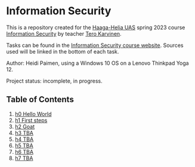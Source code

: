 # Information Security

This is a repository created for the [Haaga-Helia UAS](https://www.haaga-helia.fi/en) spring 2023 course [Information Security](https://terokarvinen.com/2023/information-security-2023/) by teacher [Tero Karvinen](https://terokarvinen.com/).

Tasks can be found in the [Information Security course website](https://terokarvinen.com/2023/information-security-2023/?f=moodle#homework).
Sources used will be linked in the bottom of each task.

Author: Heidi Paimen,
using a Windows 10 OS on a Lenovo Thinkpad Yoga 12.

Project status: incomplete, in progress.

## Table of Contents

1. [h0 Hello World](https://github.com/heipaipai/heipairepo/blob/main/template.md)
2. [h1 First steps](https://github.com/heipaipai/heipairepo/blob/main/h1.md)
3. [h2 Goat](https://github.com/heipaipai/heipairepo/blob/main/h2.md)
4. [h3 TBA]()
5. [h4 TBA]()
6. [h5 TBA]()
7. [h6 TBA]()
8. [h7 TBA]()
